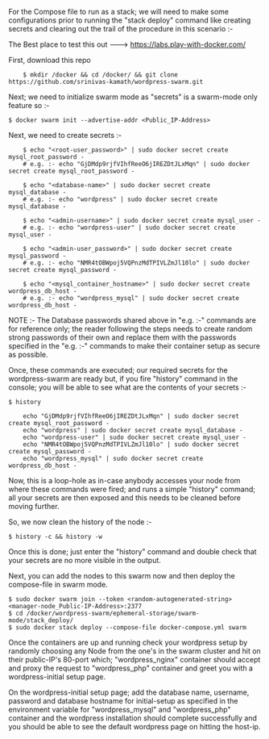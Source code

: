 For the Compose file to run as a stack; we will need to make some configurations prior to running the "stack deploy" command like creating secrets and clearing out the trail of the procedure in this scenario :-

The Best place to test this out ---> https://labs.play-with-docker.com/

First, download this repo

        $ mkdir /docker && cd /docker/ && git clone https://github.com/srinivas-kamath/wordpress-swarm.git

Next; we need to initialize swarm mode as "secrets" is a swarm-mode only feature so :-

    $ docker swarm init --advertise-addr <Public_IP-Address>

Next, we need to create secrets :-

        $ echo "<root-user_password>" | sudo docker secret create mysql_root_password -
        # e.g. :- echo "GjDMdp9rjfVIhfReeO6jIREZDtJLxMqn" | sudo docker secret create mysql_root_password -

        $ echo "<database-name>" | sudo docker secret create mysql_database -
        # e.g. :- echo "wordpress" | sudo docker secret create mysql_database -

        $ echo "<admin-username>" | sudo docker secret create mysql_user -
        # e.g. :- echo "wordpress-user" | sudo docker secret create mysql_user -

        $ echo "<admin-user_password>" | sudo docker secret create mysql_password -
        # e.g. :- echo "NMR4tOBWpoj5VQPnzMdTPIVLZmJl10lo" | sudo docker secret create mysql_password -

        $ echo "<mysql_container_hostname>" | sudo docker secret create wordpress_db_host -
        # e.g. :- echo "wordpress_mysql" | sudo docker secret create wordpress_db_host -

NOTE :- The Database passwords shared above in "e.g. :-" commands are for reference only;
        the reader following the steps needs to create random strong passwords of their own and replace them with the passwords specified in the "e.g. :-" commands to make their container setup as secure as possible.

Once, these commands are executed; our required secrets for the wordpress-swarm are ready but, if you fire "history" command in the console; you will be able to see what are the contents of your secrets :-

    $ history

        echo "GjDMdp9rjfVIhfReeO6jIREZDtJLxMqn" | sudo docker secret create mysql_root_password -
        echo "wordpress" | sudo docker secret create mysql_database -
        echo "wordpress-user" | sudo docker secret create mysql_user -
        echo "NMR4tOBWpoj5VQPnzMdTPIVLZmJl10lo" | sudo docker secret create mysql_password -
        echo "wordpress_mysql" | sudo docker secret create wordpress_db_host -

Now, this is a loop-hole as in-case anybody accesses your node from where these commands were fired; and runs a simple "history" command; all your secrets are then exposed and this needs to be cleaned before moving further.

So, we now clean the history of the node :-

    $ history -c && history -w

Once this is done; just enter the "history" command and double check that your secrets are no more visible in the output.

Next, you can add the nodes to this swarm now and then deploy the compose-file in swarm mode.

    $ sudo docker swarm join --token <random-autogenerated-string> <manager-node_Public-IP-Address>:2377
    $ cd /docker/wordpress-swarm/ephemeral-storage/swarm-mode/stack_deploy/
    $ sudo docker stack deploy --compose-file docker-compose.yml swarm

Once the containers are up and running check your wordpress setup by randomly choosing any Node from the one's in the swarm cluster and hit on their public-IP's 80-port which; "wordpress_nginx" container should accept and proxy the request to "wordpress_php" container and greet you with a wordpress-initial setup page.

On the wordpress-initial setup page; add the database name, username, password and database hostname for initial-setup as specified in the environment variable for "wordpress_mysql" and "wordpress_php" container and the wordpress installation should complete successfully and you should be able to see the default wordpress page on hitting the host-ip.
